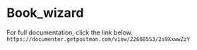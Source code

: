# Book_wizard
For full documentation, click the link below.
`https://documenter.getpostman.com/view/22608553/2s9XxwwZzY`

